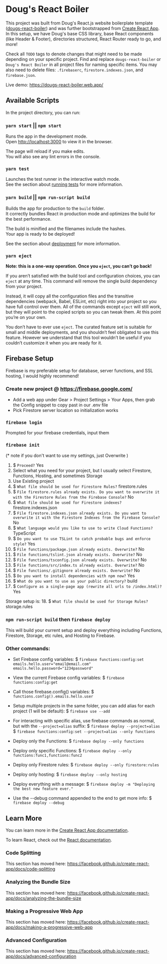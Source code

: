 # Doug's React Boiler

This project was built from Doug's React.js website boilerplate template ([dougs-react-boiler](https://github.com/douglasrcjames/dougs-react-boiler)) and was further bootstrapped from [Create React App](https://github.com/facebook/create-react-app). In this setup, we have Doug's 
base CSS library, base React components (like Header & Footer), directories structured, React Router ready to go, and more! 

Check all `TODO` tags to denote changes that might need to be made depending on your specific project. Find and replace `dougs-react-boiler` or `Doug's React Boiler` in all project files for naming specific items. You may also need to delete files: `.firebaserc`, `firestore.indexes.json`, and `firebase.json`.

Live demo: https://dougs-react-boiler.web.app/

## Available Scripts

In the project directory, you can run:

### `yarn start` || `npm start`

Runs the app in the development mode.<br />
Open [http://localhost:3000](http://localhost:3000) to view it in the browser.

The page will reload if you make edits.<br />
You will also see any lint errors in the console.

### `yarn test`

Launches the test runner in the interactive watch mode.<br />
See the section about [running tests](https://facebook.github.io/create-react-app/docs/running-tests) for more information.

### `yarn build` || `npm run-script build`

Builds the app for production to the `build` folder.<br />
It correctly bundles React in production mode and optimizes the build for the best performance.

The build is minified and the filenames include the hashes.<br />
Your app is ready to be deployed!

See the section about [deployment](https://facebook.github.io/create-react-app/docs/deployment) for more information.

### `yarn eject`

**Note: this is a one-way operation. Once you `eject`, you can’t go back!**

If you aren’t satisfied with the build tool and configuration choices, you can `eject` at any time. This command will remove the single build dependency from your project.

Instead, it will copy all the configuration files and the transitive dependencies (webpack, Babel, ESLint, etc) right into your project so you have full control over them. All of the commands except `eject` will still work, but they will point to the copied scripts so you can tweak them. At this point you’re on your own.

You don’t have to ever use `eject`. The curated feature set is suitable for small and middle deployments, and you shouldn’t feel obligated to use this feature. However we understand that this tool wouldn’t be useful if you couldn’t customize it when you are ready for it.


## Firebase Setup

Firebase is my preferable setup for database, server functions, and SSL hosting, I would highly recommend!

### Create new project @ https://firebase.google.com/

 - Add a web app under Gear > Project Settings > Your Apps, then grab the Config snippet to copy past in our .env file
 - Pick Firestore server location so initialization works
 
### `firebase login`

Prompted for your firebase credentials, input them

### `firebase init`
  (* note if you don't want to use my settings, just Overwrite )
  1. $ `Proceed?` Yes
  2. Select what you need for your project, but I usually select Firestore, Functions, Hosting, and sometimes Storage
  3. Use Existing project
  4. $ `What file should be used for Firestore Rules?` firestore.rules
  5. $ `File firestore.rules already exists. Do you want to overwrite it with the Firestore Rules from the Firebase Console?` No
  6. $ `What file should be used for Firestore indexes?` firestore.indexes.json
  7. $ `File firestore.indexes.json already exists. Do you want to overwrite it with the Firestore Indexes from the Firebase Console?` No
  8. $ `What language would you like to use to write Cloud Functions?` TypeScript 
  9. $ `Do you want to use TSLint to catch probable bugs and enforce style?` Yes
 10. $ `File functions/package.json already exists. Overwrite?` No
 11. $ `File functions/tslint.json already exists. Overwrite?` No
 12. $ `File functions/tsconfig.json already exists. Overwrite?` No
 13. $ `File functions/src/index.ts already exists. Overwrite?` No
 14. $ `File functions/.gitignore already exists. Overwrite?` No
 15. $ `Do you want to install dependencies with npm now?` Yes
 16. $ `What do you want to use as your public directory?` build
 17. $ `Configure as a single-page app (rewrite all urls to /index.html)?` Yes
 
 Storage setup is: 
 18.  $ `What file should be used for Storage Rules?` storage.rules

### `npm run-script build` then `firebase deploy`

This will build your current setup and deploy everything including Functions, Firestore, Storage, etc rules, and Hosting to Firebase.

### Other commands: 
- Set Firebase config variables:
$ `firebase functions:config:set emails.hello.user="email@email.com" emails.hello.password="1234password"`

- View the current Firebase config variables:
$ `firebase functions:config:get`

- Call those firebase.config() variables:
 $ `functions.config().emails.hello.user`

- Setup multiple projects in the same folder, you can add alias for each project (1 will be default):
 $ `firebase use --add`

- For interacting with specific alias, use firebase commands as normal, but with the `--project=alias` suffix: 
 $ `firebase deploy --project=alias`
 $ `firebase functions:config:set --project=alias --only functions`

- Deploy only the Functions:
 $ `firebase deploy --only functions`

- Deploy only specific Functions:
 $ `firebase deploy --only functions:func1,functions:func2`

- Deploy only Firestore rules:
 $ `firebase deploy --only firestore:rules`

- Deploy only hosting:
 $ `firebase deploy --only hosting`

- Deploy everything with a message:
 $ `firebase deploy -m "Deploying the best new feature ever."`

- Use the --debug command appended to the end to get more info:
 $ `firebase deploy --debug`

## Learn More

You can learn more in the [Create React App documentation](https://facebook.github.io/create-react-app/docs/getting-started).

To learn React, check out the [React documentation](https://reactjs.org/).

### Code Splitting

This section has moved here: https://facebook.github.io/create-react-app/docs/code-splitting

### Analyzing the Bundle Size

This section has moved here: https://facebook.github.io/create-react-app/docs/analyzing-the-bundle-size

### Making a Progressive Web App

This section has moved here: https://facebook.github.io/create-react-app/docs/making-a-progressive-web-app

### Advanced Configuration

This section has moved here: https://facebook.github.io/create-react-app/docs/advanced-configuration


